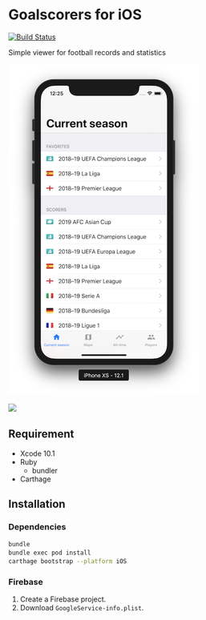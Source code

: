 # Goalscorers for iOS

[![Build Status](https://app.bitrise.io/app/50eac7265dc69fe5.svg?token=ZJmrfWBwCjbz4kiP0Un_KQ)](https://app.bitrise.io/app/50eac7265dc69fe5)

Simple viewer for football records and statistics

![screenshot](images/screenshot@0.4x.png)

<div>
  <a href="https://itunes.apple.com/us/app/id1448027447"><img src="https://linkmaker.itunes.apple.com/en-us/badge-lrg.svg?kind=iossoftware"></img></a>
</div>

## Requirement

- Xcode 10.1
- Ruby
  - bundler
- Carthage

## Installation

### Dependencies

```bash
bundle
bundle exec pod install
carthage bootstrap --platform iOS
```

### Firebase

1. Create a Firebase project.
2. Download `GoogleService-info.plist`.
